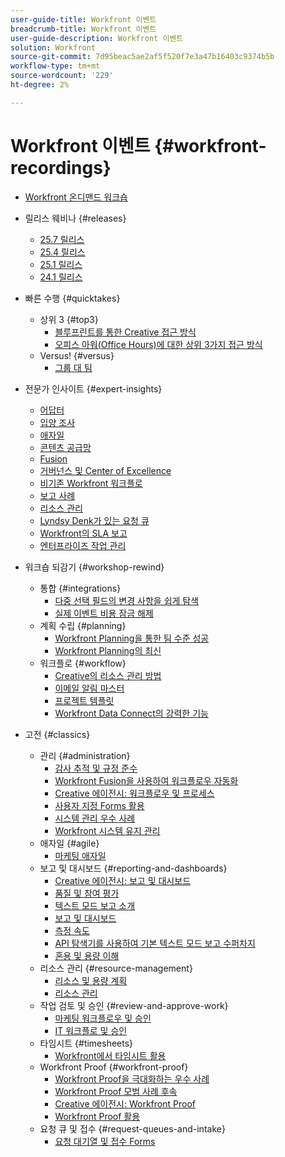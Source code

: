 ```yaml
---
user-guide-title: Workfront 이벤트
breadcrumb-title: Workfront 이벤트
user-guide-description: Workfront 이벤트
solution: Workfront
source-git-commit: 7d95beac5ae2af5f520f7e3a47b16403c9374b5b
workflow-type: tm+mt
source-wordcount: '229'
ht-degree: 2%

---
```



# Workfront 이벤트 {#workfront-recordings}

+ [Workfront 온디맨드 워크숍](overview.md)

+ 릴리스 웨비나 {#releases}
   + [25.7 릴리스](releases/25-7-release-webinar.md)
   + [25.4 릴리스](releases/25-4-release-webinar.md)
   + [25.1 릴리스](releases/25-1-release-webinar.md)
   + [24.1 릴리스](releases/24-1-release-webinar.md)
+ 빠른 수행 {#quicktakes}
   + 상위 3 {#top3}
      + [블루프린트를 통한 Creative 접근 방식](top3/blueprints.md)
      + [오피스 아워(Office Hours)에 대한 상위 3가지 접근 방식](top3/office-hours.md)
   + Versus! {#versus}
      + [그룹 대 팀](versus/groups-vs-teams.md)
+ 전문가 인사이트 {#expert-insights}
   + [어답터](expert-insights/adoption.md)
   + [입양 조사](expert-insights/adoption-surveys.md)
   + [애자일](expert-insights/agile.md)
   + [콘텐츠 공급망](expert-insights/content-supply-chain.md)
   + [Fusion](expert-insights/fusion.md)
   + [거버넌스 및 Center of Excellence](expert-insights/centers-of-excellence.md)
   + [비기존 Workfront 워크플로](expert-insights/non-traditional-workfront-workflows.md)
   + [보고 사례](expert-insights/reporting-practices.md)
   + [리소스 관리](expert-insights/resource-management.md)
   + [Lyndsy Denk가 있는 요청 큐](expert-insights/request-queues.md)
   + [Workfront의 SLA 보고](expert-insights/sla-reporting.md)
   + [엔터프라이즈 작업 관리](expert-insights/enterprise-work-management.md)
+ 워크숍 되감기 {#workshop-rewind}
   + 통합 {#integrations}
      + [다중 선택 필드의 변경 사항을 쉽게 탐색](workshop-rewind/integrations/mulit-select-fields.md)
      + [실제 이벤트 비용 잠금 해제](workshop-rewind/integrations/event-costs.md)
   + 계획 수립 {#planning}
      + [Workfront Planning을 통한 팀 수준 성공](workshop-rewind/planning/team-success-workfront-planning.md)
      + [Workfront Planning의 최신](workshop-rewind/planning/workfront-planning.md)
   + 워크플로 {#workflow}
      + [Creative의 리소스 관리 방법](classics/creative-ways-of-managing-resources.md)
      + [이메일 알림 마스터](workshop-rewind/workflow/email-notifications.md)
      + [프로젝트 템플릿](workshop-rewind/workflow/project-templates.md)
      + [Workfront Data Connect의 강력한 기능](workshop-rewind/workflow/data-connect.md)

+ 고전 {#classics}
   + 관리 {#administration}
      + [감사 추적 및 규정 준수](user-groups/audit-trails-and-compliance.md)
      + [Workfront Fusion을 사용하여 워크플로우 자동화](user-groups/automating-workflows-with-workfront-fusion.md)
      + [Creative 에이전시: 워크플로우 및 프로세스](user-groups/creative-agencies-workflows-and-process.md)
      + [사용자 지정 Forms 활용](user-groups/leveraging-custom-forms.md)
      + [시스템 관리 우수 사례](user-groups/system-admin-best-practices.md)
      + [Workfront 시스템 유지 관리](user-groups/workfront-system-maintenance.md)
   + 애자일 {#agile}
      + [마케팅 애자일](user-groups/agile-in-marketing.md)
   + 보고 및 대시보드 {#reporting-and-dashboards}
      + [Creative 에이전시: 보고 및 대시보드](user-groups/creative-agencies-reporting-and-dashboards.md)
      + [품질 및 참여 평가](classics/gauging-quality-and-engagement.md)
      + [텍스트 모드 보고 소개](classics/introduction-to-text-mode-reporting.md)
      + [보고 및 대시보드](user-groups/reporting-and-dashboards.md)
      + [측정 속도](classics/measuring-velocity.md)
      + [API 탐색기를 사용하여 기본 텍스트 모드 보고 수퍼차지](classics/supercharge-basic-text-mode-reporting-using-the-api-explorer.md)
      + [혼용 및 용량 이해](classics/understanding-mix-and-capacity.md)
   + 리소스 관리 {#resource-management}
      + [리소스 및 용량 계획](user-groups/resource-and-capacity-planning.md)
      + [리소스 관리](user-groups/resource-management.md)
   + 작업 검토 및 승인 {#review-and-approve-work}
      + [마케팅 워크플로우 및 승인](user-groups/marketing-workflows-and-approvals.md)
      + [IT 워크플로 및 승인](user-groups/it-workflows-and-approvals.md)
   + 타임시트 {#timesheets}
      + [Workfront에서 타임시트 활용](user-groups/utilizing-timesheets-in-workfront.md)
   + Workfront Proof {#workfront-proof}
      + [Workfront Proof을 극대화하는 우수 사례](classics/best-practices-to-maximize-workfront-proof.md)
      + [Workfront Proof 모범 사례 후속](classics/follow-up-to-workfront-proof-best-practices.md)
      + [Creative 에이전시: Workfront Proof](user-groups/creative-agencies-workfront-proof.md)
      + [Workfront Proof 활용](user-groups/leveraging-workfront-proof.md)
   + 요청 큐 및 접수 {#request-queues-and-intake}
      + [요청 대기열 및 접수 Forms](user-groups/request-queues-and-intake-forms.md)




<!--  + Planning {#planning}
  + Integrations {#integrations}
-->
